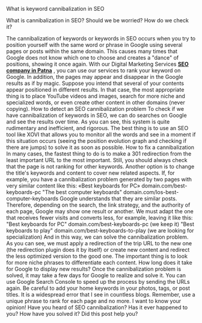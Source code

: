 What is keyword cannibalization in SEO

What is cannibalization in SEO? Should we be worried? How do we check it?

The cannibalization of keywords or keywords in SEO occurs when you try to position yourself with the same word or phrase in Google using several pages or posts within the same domain.
This causes many times that Google does not know which one to choose and creates a "dance" of positions, showing it once again. With our Digital Marketing Services <strong><a href="https://rankinggoal.com/seo-company-in-patna/">SEO company in Patna</a></strong> , you can use our services to rank your keyword on Google.
In addition, the pages may appear and disappear in the Google results as if by magic.
Suppose you intend that several of your contents appear positioned in different results. In that case, the most appropriate thing is to place YouTube videos and images, search for more niche and specialized words, or even create other content in other domains (never copying).
How to detect an SEO cannibalization problem
To check if we have cannibalization of keywords in SEO, we can do searches on Google and see the results over time.
As you can see, this system is quite rudimentary and inefficient, and rigorous.
The best thing is to use an SEO tool like XOVI that allows you to monitor all the words and see in a moment if this situation occurs (seeing the position evolution graph and checking if there are jumps) to solve it as soon as possible.
How to fix a cannibalization
In many cases, the fastest thing to do is to make a 301 redirection from the least important URL to the most important. Still, you should always check that the page is not ranking for other keywords.
Another option is to change the title's keywords and content to cover new related aspects.
If, for example, you have a cannibalization problem generated by two pages with very similar content like this:
«Best keyboards for PC» domain.com/best-keyboards-pc
"The best computer keyboards" domain.com/los-best-computer-keyboards
Google understands that they are similar posts. Therefore, depending on the search, the link strategy, and the authority of each page, Google may show one result or another.
We must adapt the one that receives fewer visits and converts less, for example, leaving it like this:
"Best keyboards for PC" domain.com/best-keyboards-pc (we keep it)
"Best keyboards to play" domain.com/best-keyboards-to-play (we are looking for specialization)
And in this way, we can solve the cannibalization problem.
As you can see, we must apply a redirection of the trip URL to the new one (the redirection plugin does it by itself) or create new content and redirect the less optimized version to the good one.
The important thing is to look for more niche phrases to differentiate each content.
How long does it take for Google to display new results?
Once the cannibalization problem is solved, it may take a few days for Google to realize and solve it.
You can use Google Search Console to speed up the process by sending the URLs again.
Be careful to add your home keywords in your photos, tags, or post titles. It is a widespread error that I see in countless blogs.
Remember, use a unique phrase to rank for each page and no more.
I want to know your opinion!
Have you heard of SEO cannibalization? Has it ever happened to you? How have you solved it? Did this post help you?
